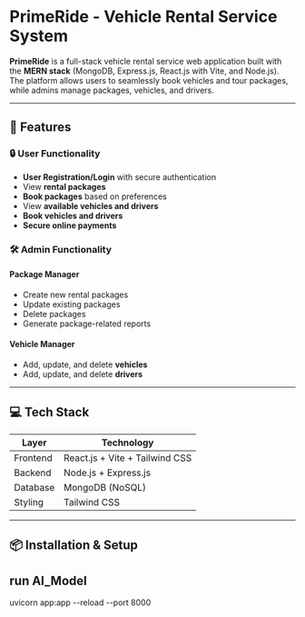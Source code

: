 # PrimeRide - Vehicle Rental Service System

**PrimeRide** is a full-stack vehicle rental service web application built with the **MERN stack** (MongoDB, Express.js, React.js with Vite, and Node.js). The platform allows users to seamlessly book vehicles and tour packages, while admins manage packages, vehicles, and drivers.

---

## 🚀 Features

### 🔒 User Functionality
- **User Registration/Login** with secure authentication
- View **rental packages**
- **Book packages** based on preferences
- View **available vehicles and drivers**
- **Book vehicles and drivers**
- **Secure online payments**

### 🛠️ Admin Functionality

#### Package Manager
- Create new rental packages
- Update existing packages
- Delete packages
- Generate package-related reports

#### Vehicle Manager
- Add, update, and delete **vehicles**
- Add, update, and delete **drivers**

---

## 💻 Tech Stack

| Layer       | Technology                    |
|-------------|-------------------------------|
| Frontend    | React.js + Vite + Tailwind CSS |
| Backend     | Node.js + Express.js          |
| Database    | MongoDB (NoSQL)               |
| Styling     | Tailwind CSS                  |

---

## 📦 Installation & Setup
## run AI_Model
uvicorn app:app --reload --port 8000
